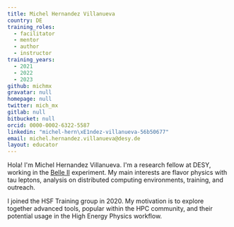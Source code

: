 ```yaml
---
title: Michel Hernandez Villanueva
country: DE
training_roles:
  - facilitator
  - mentor
  - author
  - instructor
training_years:
  - 2021
  - 2022
  - 2023
github: michmx
gravatar: null
homepage: null
twitter: mich_mx
gitlab: null
bitbucket: null
orcid: 0000-0002-6322-5587
linkedin: "michel-hern\xE1ndez-villanueva-56b50677"
email: michel.hernandez.villanueva@desy.de
layout: educator
---
```


<!-- markdown-link-check-disable-next-line -->

Hola! I'm Michel Hernandez Villanueva. I'm a research fellow at DESY, working in
the [Belle II](https://belle2.jp) experiment. My main interests are flavor
physics with tau leptons, analysis on distributed computing environments,
training, and outreach.

I joined the HSF Training group in 2020. My motivation is to explore together
advanced tools, popular within the HPC community, and their potential usage in
the High Energy Physics workflow.
